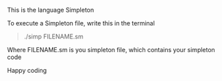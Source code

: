 This is the language Simpleton

To execute a Simpleton file, write this in the terminal

> ./simp FILENAME.sm

Where FILENAME.sm is you simpleton file, which contains your simpleton code

Happy coding
